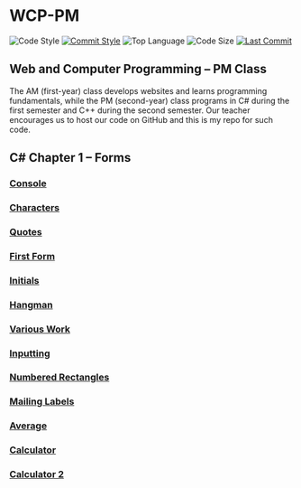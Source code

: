 # WCP-PM

![Code Style](https://img.shields.io/badge/code_style-VS_Code-blue.svg?style=flat)
[![Commit Style](https://img.shields.io/badge/commit_style-gitmoji-yellow.svg?style=flat)](https://gitmoji.carloscuesta.me/)
![Top Language](https://img.shields.io/github/languages/top/evaneliasyoung/wcp-pm.svg?style=flat)
![Code Size](https://img.shields.io/github/languages/code-size/evaneliasyoung/wcp-pm.svg?style=flat)
[![Last Commit](https://img.shields.io/github/last-commit/evaneliasyoung/wcp-pm.svg?style=flat)](https://github.com/evaneliasyoung/wcp-pm/commit/master)

## Web and Computer Programming &ndash; PM Class
The AM (first-year) class develops websites and learns programming fundamentals, while the PM (second-year) class programs in C# during the first semester and C++ during the second semester. Our teacher encourages us to host our code on GitHub and this is my repo for such code.

## C# Chapter 1 &ndash; Forms
### [Console](ConsoleTest)
### [Characters](ConsoleCharacters)
### [Quotes](QuoteExercise)
### [First Form](FormFirst)
### [Initials](InitialExercise)
### [Hangman](HangmanExercise)
### [Various Work](VariousExercise)
### [Inputting](ReadInput)
### [Numbered Rectangles](NumberRectangle)
### [Mailing Labels](MailingLabelGenerator)
### [Average](AverageNumbers)
### [Calculator](Claculator)
### [Calculator 2](SimpleCalculator)
